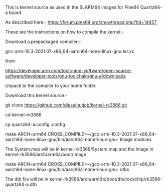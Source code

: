 This is kernel source as used in the SLARM64 images for Pine64 Quartz64-a board.

As described here:-
https://forum.pine64.org/showthread.php?tid=14457

These are the instructions on how to compile the kernel:-

Download a prepackaged compiler:-

gcc-arm-10.3-2021.07-x86_64-aarch64-none-linux-gnu.tar.xz

from 

https://developer.arm.com/tools-and-software/open-source-software/developer-tools/gnu-toolchain/gnu-a/downloads

Unpack to the compiler to your home folder.

Download this kernel source:-

git clone https://github.com/dieselnutjob/kernel-rk3566.git

cd kernel-rk3566

cp quartz64-a.config .config

make ARCH=arm64 CROSS_COMPILE=~/gcc-arm-10.3-2021.07-x86_64-aarch64-none-linux-gnu/bin/aarch64-none-linux-gnu- Image modules

The System.map will be in kernel-rk3566/System.map and the Image in kernel-rk3566/arch/arm64/boot/Image

make ARCH=arm64 CROSS_COMPILE=~/gcc-arm-10.3-2021.07-x86_64-aarch64-none-linux-gnu/bin/aarch64-none-linux-gnu- dtbs

The dtb file will be in kernel-rk3566/arch/arm64/boot/dts/rockchip/rk3566-quartz64-a.dtb
